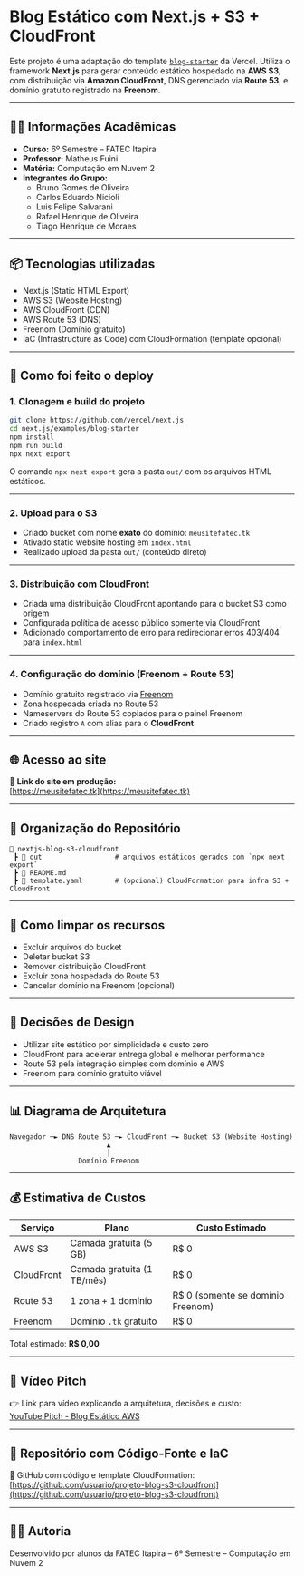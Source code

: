 # Blog Estático com Next.js + S3 + CloudFront

Este projeto é uma adaptação do template [`blog-starter`](https://github.com/vercel/next.js/tree/canary/examples/blog-starter) da Vercel. Utiliza o framework **Next.js** para gerar conteúdo estático hospedado na **AWS S3**, com distribuição via **Amazon CloudFront**, DNS gerenciado via **Route 53**, e domínio gratuito registrado na **Freenom**.

---

## 👨‍🏫 Informações Acadêmicas

- **Curso:** 6º Semestre – FATEC Itapira  
- **Professor:** Matheus Fuini  
- **Matéria:** Computação em Nuvem 2  
- **Integrantes do Grupo:**
  - Bruno Gomes de Oliveira  
  - Carlos Eduardo Nicioli  
  - Luis Felipe Salvarani  
  - Rafael Henrique de Oliveira  
  - Tiago Henrique de Moraes  

---

## 📦 Tecnologias utilizadas

- Next.js (Static HTML Export)
- AWS S3 (Website Hosting)
- AWS CloudFront (CDN)
- AWS Route 53 (DNS)
- Freenom (Domínio gratuito)
- IaC (Infrastructure as Code) com CloudFormation (template opcional)

---

## 🚀 Como foi feito o deploy

### 1. Clonagem e build do projeto

```bash
git clone https://github.com/vercel/next.js
cd next.js/examples/blog-starter
npm install
npm run build
npx next export
```

O comando `npx next export` gera a pasta `out/` com os arquivos HTML estáticos.

---

### 2. Upload para o S3

- Criado bucket com nome **exato** do domínio: `meusitefatec.tk`
- Ativado static website hosting em `index.html`
- Realizado upload da pasta `out/` (conteúdo direto)

---

### 3. Distribuição com CloudFront

- Criada uma distribuição CloudFront apontando para o bucket S3 como origem
- Configurada política de acesso público somente via CloudFront
- Adicionado comportamento de erro para redirecionar erros 403/404 para `index.html`

---

### 4. Configuração do domínio (Freenom + Route 53)

- Domínio gratuito registrado via [Freenom](https://www.freenom.com/)
- Zona hospedada criada no Route 53
- Nameservers do Route 53 copiados para o painel Freenom
- Criado registro `A` com alias para o **CloudFront**

---

## 🌐 Acesso ao site

📍 **Link do site em produção:**  
[https://meusitefatec.tk](https://meusitefatec.tk)

---

## 📁 Organização do Repositório

```
📁 nextjs-blog-s3-cloudfront
 ┣ 📁 out                  # arquivos estáticos gerados com `npx next export`
 ┣ 📄 README.md
 ┣ 📄 template.yaml        # (opcional) CloudFormation para infra S3 + CloudFront
```

---

## 🧹 Como limpar os recursos

- Excluir arquivos do bucket
- Deletar bucket S3
- Remover distribuição CloudFront
- Excluir zona hospedada do Route 53
- Cancelar domínio na Freenom (opcional)

---

## 🧠 Decisões de Design

- Utilizar site estático por simplicidade e custo zero
- CloudFront para acelerar entrega global e melhorar performance
- Route 53 pela integração simples com domínio e AWS
- Freenom para domínio gratuito viável

---

## 📊 Diagrama de Arquitetura

```
Navegador ─► DNS Route 53 ─► CloudFront ─► Bucket S3 (Website Hosting)
                        ▲
                        │
                 Domínio Freenom
```

---

## 💰 Estimativa de Custos

| Serviço      | Plano                     | Custo Estimado |
|--------------|----------------------------|----------------|
| AWS S3       | Camada gratuita (5 GB)     | R$ 0           |
| CloudFront   | Camada gratuita (1 TB/mês) | R$ 0           |
| Route 53     | 1 zona + 1 domínio         | R$ 0 (somente se domínio Freenom) |
| Freenom      | Domínio `.tk` gratuito     | R$ 0           |

Total estimado: **R$ 0,00**

---

## 🎥 Vídeo Pitch

👉 Link para vídeo explicando a arquitetura, decisões e custo:  
[YouTube Pitch - Blog Estático AWS](https://link-do-video)

---

## 🧾 Repositório com Código-Fonte e IaC

📁 GitHub com código e template CloudFormation:  
[https://github.com/usuario/projeto-blog-s3-cloudfront](https://github.com/usuario/projeto-blog-s3-cloudfront)

---

## 👨‍💻 Autoria

Desenvolvido por alunos da FATEC Itapira – 6º Semestre – Computação em Nuvem 2
